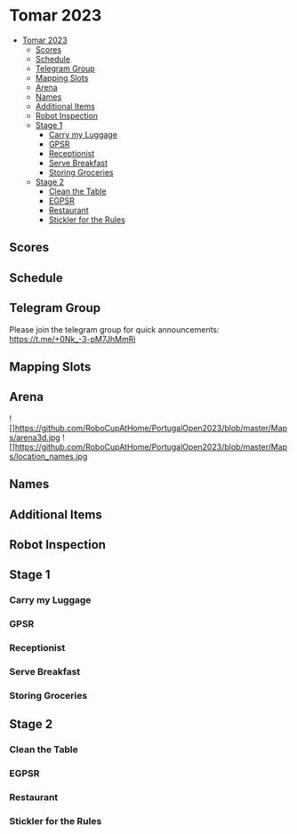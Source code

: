 # Tomar 2023

- [Tomar 2023](#tomar-2023)
  * [Scores](#scores)
  * [Schedule](#schedule)
  * [Telegram Group](#telegram-group)
  * [Mapping Slots](#mapping-slots)
  * [Arena](#arena)
  * [Names](#names)
  * [Additional Items](#additional-items)
  * [Robot Inspection](#robot-inspection)
  * [Stage 1](#stage-1)
    + [Carry my Luggage](#carry-my-luggage)
    + [GPSR](#gpsr)
    + [Receptionist](#receptionist)
    + [Serve Breakfast](#serve-breakfast)
    + [Storing Groceries](#storing-groceries)
  * [Stage 2](#stage-2)
    + [Clean the Table](#clean-the-table)
    + [EGPSR](#egpsr)
    + [Restaurant](#find-my-disk)
    + [Stickler for the Rules](#stickler-for-the-rules)

## Scores


## Schedule


## Telegram Group
Please join the telegram group for quick announcements: https://t.me/+0Nk_-3-pM7JhMmRi

## Mapping Slots

## Arena
![]https://github.com/RoboCupAtHome/PortugalOpen2023/blob/master/Maps/arena3d.jpg
![]https://github.com/RoboCupAtHome/PortugalOpen2023/blob/master/Maps/location_names.jpg

## Names


## Additional Items


## Robot Inspection


## Stage 1
### Carry my Luggage

### GPSR

### Receptionist

### Serve Breakfast

### Storing Groceries


## Stage 2

### Clean the Table

### EGPSR

### Restaurant

### Stickler for the Rules

